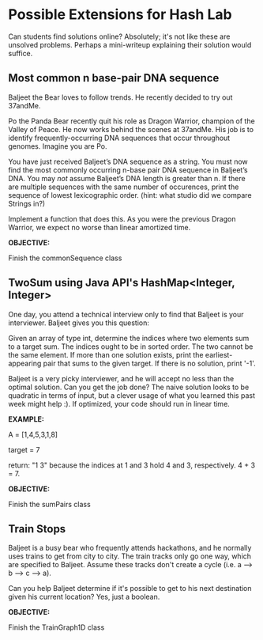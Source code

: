 # Possible Extensions for Hash Lab

Can students find solutions online? Absolutely; it's not like these are unsolved problems. Perhaps a mini-writeup explaining their solution would suffice.

## Most common n base-pair DNA sequence

Baljeet the Bear loves to follow trends. He recently decided to try out 37andMe. 

Po the Panda Bear recently quit his role as Dragon Warrior, champion of the Valley of Peace. He now works behind the scenes at 37andMe. His job is to identify frequently-occurring DNA sequences that occur throughout genomes. Imagine you are Po.

You have just received Baljeet’s DNA sequence as a string. You must now find the most commonly occurring n-base pair DNA sequence in Baljeet’s DNA. You may *not* assume Baljeet’s DNA length is greater than n. If there are multiple sequences with the same number of occurences, print the sequence of lowest lexicographic order. (hint: what studio did we compare Strings in?)

Implement a function that does this. As you were the previous Dragon Warrior, we expect no worse than linear amortized time.

__OBJECTIVE:__

Finish the commonSequence class

## TwoSum using Java API's HashMap<Integer, Integer>

One day, you attend a technical interview only to find that Baljeet is your interviewer. Baljeet gives you this question:

Given an array of type int, determine the indices where two elements sum to a target sum. The indices ought to be in sorted order. The two cannot be the same element. If more than one solution exists, print the earliest-appearing pair that sums to the given target. If there is no solution, print '-1'.

Baljeet is a very picky interviewer, and he will accept no less than the optimal solution. Can you get the job done? The naive solution looks to be quadratic in terms of input, but a clever usage of what you learned this past week might help :). If optimized, your code should run in linear time.

__EXAMPLE:__

A = [1,4,5,3,1,8]

target = 7

return: "1 3" because the indices at 1 and 3 hold 4 and 3, respectively. 4 + 3 = 7.

__OBJECTIVE:__

Finish the sumPairs class

## Train Stops

Baljeet is a busy bear who frequently attends hackathons, and he normally uses trains to get from city to city. The train tracks only go one way, which are specified to Baljeet. Assume these tracks don't create a cycle (i.e. a --> b --> c --> a).

Can you help Baljeet determine if it's possible to get to his next destination given his current location? Yes, just a boolean.

__OBJECTIVE:__

Finish the TrainGraph1D class
